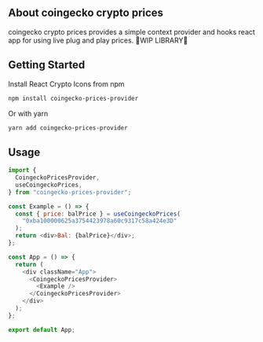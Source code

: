 ## About coingecko crypto prices

coingecko crypto prices provides a simple context provider and hooks react app for using live plug and play prices.
🔴WIP LIBRARY🔴

<!-- GETTING STARTED -->

## Getting Started

Install React Crypto Icons from npm

```sh
npm install coingecko-prices-provider
```

Or with yarn

```sh
yarn add coingecko-prices-provider
```

## Usage

```js
import {
  CoingeckoPricesProvider,
  useCoingeckoPrices,
} from "coingecko-prices-provider";

const Example = () => {
  const { price: balPrice } = useCoingeckoPrices(
    "0xba100000625a3754423978a60c9317c58a424e3D"
  );
  return <div>Bal: {balPrice}</div>;
};

const App = () => {
  return (
    <div className="App">
      <CoingeckoPricesProvider>
        <Example />
      </CoingeckoPricesProvider>
    </div>
  );
};

export default App;
```

